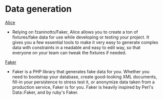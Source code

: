 # Data generation #

[Alice](https://github.com/nelmio/alice)

 * Relying on fzaninotto/Faker, Alice allows you to create a ton of fixtures/fake data for use while developing or testing your project. It gives you a few essential tools to make it very easy to generate complex data with constraints in a readable and easy to edit way, so that everyone on your team can tweak the fixtures if needed.

[Faker](https://github.com/fzaninotto/Faker)

 * Faker is a PHP library that generates fake data for you. Whether you need to bootstrap your database, create good-looking XML documents, fill-in your persistence to stress test it, or anonymize data taken from a production service, Faker is for you. Faker is heavily inspired by Perl's Data::Faker, and by ruby's Faker.
